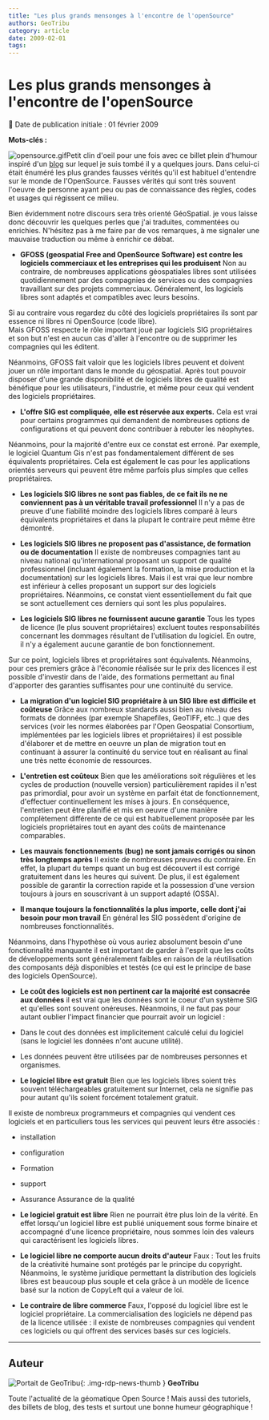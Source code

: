 ```yaml
---
title: "Les plus grands mensonges à l'encontre de l'openSource"
authors: GeoTribu
category: article
date: 2009-02-01
tags:
---
```


# Les plus grands mensonges à l'encontre de l'openSource


:calendar: Date de publication initiale : 01 février 2009

**Mots-clés :**


![opensource.gif](/sites/default/files/Tuto/img/Blog/OpenSource/opensource.gif)Petit clin d'oeil pour une fois avec ce billet plein d'humour inspiré d'un [blog](http://gfoss.it/drupal/node/201) sur lequel je suis tombé il y a quelques jours. Dans celui-ci était énuméré les plus grandes fausses vérités qu'il est habituel d'entendre sur le monde de l'OpenSource. Fausses vérités qui sont très souvent l'oeuvre de personne ayant peu ou pas de connaissance des règles, codes et usages qui régissent ce milieu.

Bien évidemment notre discours sera très orienté GéoSpatial. je vous laisse donc découvrir les quelques perles que j'ai traduites, commentées ou enrichies. N'hésitez pas à me faire par de vos remarques, à me signaler une mauvaise traduction ou même à enrichir ce débat.

* **GFOSS (geospatial Free and OpenSource Software) est contre les logiciels commerciaux et les entreprises qui les produisent** Non au contraire, de nombreuses applications géospatiales libres sont utilisées quotidiennement par des compagnies de services ou des compagnies travaillant sur des projets commerciaux. Généralement, les logiciels libres sont adaptés et compatibles avec leurs besoins.

Si au contraire vous regardez du côté des logiciels propriétaires ils sont par essence ni libres ni OpenSource (code libre).  
Mais GFOSS respecte le rôle important joué par logiciels SIG propriétaires et son but n'est en aucun cas d'aller à l'encontre ou de supprimer les compagnies qui les éditent.

Néanmoins, GFOSS fait valoir que les logiciels libres peuvent et doivent jouer un rôle important dans le monde du géospatial. Après tout pouvoir disposer d'une grande disponibilité et de logiciels libres de qualité est bénéfique pour les utilisateurs, l'industrie, et même pour ceux qui vendent des logiciels propriétaires.


* **L'offre SIG est compliquée, elle est réservée aux experts.** Cela est vrai pour certains programmes qui demandent de nombreuses options de configurations et qui peuvent donc contribuer à rebuter les néophytes.

Néanmoins, pour la majorité d'entre eux ce constat est erroné. Par exemple, le logiciel Quantum Gis n'est pas fondamentalement différent de ses équivalents propriétaires. Cela est également le cas pour les applications orientés serveurs qui peuvent être même parfois plus simples que celles propriétaires.


* **Les logiciels SIG libres ne sont pas fiables, de ce fait ils ne ne conviennent pas à un véritable travail professionnel** Il n'y a pas de preuve d'une fiabilité moindre des logiciels libres comparé à leurs équivalents propriétaires et dans la plupart le contraire peut même être démontré.


* **Les logiciels SIG libres ne proposent pas d'assistance, de formation ou de documentation** Il existe de nombreuses compagnies tant au niveau national qu'international proposant un support de qualité professionnel (incluant également la formation, la mise production et la documentation) sur les logiciels libres. Mais il est vrai que leur nombre est inférieur à celles proposant un support sur des logiciels propriétaires. Néanmoins, ce constat vient essentiellement du fait que se sont actuellement ces derniers qui sont les plus populaires.


* **Les logiciels SIG libres ne fournissent aucune garantie** Tous les types de licence (le plus souvent propriétaires) excluent toutes responsabilités concernant les dommages résultant de l'utilisation du logiciel. En outre, il n'y a également aucune garantie de bon fonctionnement.

Sur ce point, logiciels libres et propriétaires sont équivalents. Néanmoins, pour ces premiers grâce à l'économie réalisée sur le prix des licences il est possible d'investir dans de l'aide, des formations permettant au final d'apporter des garanties suffisantes pour une continuité du service.


* **La migration d'un logiciel SIG propriétaire à un SIG libre est difficile et coûteuse** Grâce aux nombreux standards aussi bien au niveau des formats de données (par exemple Shapefiles, GeoTIFF, etc..) que des services (voir les normes élaborées par l'Open Geospatial Consortium, implémentées par les logiciels libres et propriétaires) il est possible d'élaborer et de mettre en oeuvre un plan de migration tout en continuant à assurer la continuité du service tout en réalisant au final une très nette économie de ressources.


* **L'entretien est coûteux** Bien que les améliorations soit régulières et les cycles de production (nouvelle version) particulièrement rapides il n'est pas primordial, pour avoir un système en parfait état de fonctionnement, d'effectuer continuellement les mises à jours. En conséquence, l'entretien peut être planifié et mis en oeuvre d'une manière complètement différente de ce qui est habituellement proposée par les logiciels propriétaires tout en ayant des coûts de maintenance comparables.


* **Les mauvais fonctionnements (bug) ne sont jamais corrigés ou sinon très longtemps après** Il existe de nombreuses preuves du contraire. En effet, la plupart du temps quant un bug est découvert il est corrigé gratuitement dans les heures qui suivent. De plus, il est également possible de garantir la correction rapide et la possession d'une version toujours à jours en souscrivant à un support adapté (OSSA).


* **Il manque toujours la fonctionnalités la plus importe, celle dont j'ai besoin pour mon travail** En général les SIG possèdent d'origine de nombreuses fonctionnalités.

Néanmoins, dans l'hypothèse où vous auriez absolument besoin d'une fonctionnalité manquante il est important de garder à l'esprit que les coûts de développements sont généralement faibles en raison de la réutilisation des composants déjà disponibles et testés (ce qui est le principe de base des logiciels OpenSource).


* **Le coût des logiciels est non pertinent car la majorité est consacrée aux données** il est vrai que les données sont le coeur d'un système SIG et qu'elles sont souvent onéreuses. Néanmoins, il ne faut pas pour autant oublier l'impact financier que pourrait avoir un logiciel :  
* Dans le cout des données est implicitement calculé celui du logiciel (sans le logiciel les données n'ont aucune utilité).  
* Les données peuvent être utilisées par de nombreuses personnes et organismes.


* **Le logiciel libre est gratuit** Bien que les logiciels libres soient très souvent téléchargeables gratuitement sur Internet, cela ne signifie pas pour autant qu'ils soient forcément totalement gratuit.

Il existe de nombreux programmeurs et compagnies qui vendent ces logiciels et en particuliers tous les services qui peuvent leurs être associés :  
* installation  
* configuration  
* Formation  
* support  
* Assurance Assurance de la qualité


* **Le logiciel gratuit est libre** Rien ne pourrait être plus loin de la vérité. En effet lorsqu'un logiciel libre est publié uniquement sous forme binaire et accompagné d'une licence propriétaire, nous sommes loin des valeurs qui caractérisent les logiciels libres.


* **Le logiciel libre ne comporte aucun droits d'auteur** Faux : Tout les fruits de la créativité humaine sont protégés par le principe du copyright. Néanmoins, le système juridique permettant la distribution des logiciels libres est beaucoup plus souple et cela grâce à un modèle de licence basé sur la notion de CopyLeft qui a valeur de loi.


* **Le contraire de libre commerce** Faux, l'opposé du logiciel libre est le logiciel propriétaire. La commercialisation des logiciels ne dépend pas de la licence utilisée : il existe de nombreuses compagnies qui vendent ces logiciels ou qui offrent des services basés sur ces logiciels.




----

## Auteur

![Portait de GeoTribu](https://cdn.geotribu.fr/images/internal/charte/geotribu\_logo\_64x64.png){: .img-rdp-news-thumb }
**GeoTribu**

Toute l'actualité de la géomatique Open Source ! Mais aussi des tutoriels, des billets de blog, des tests et surtout une bonne humeur géographique !
